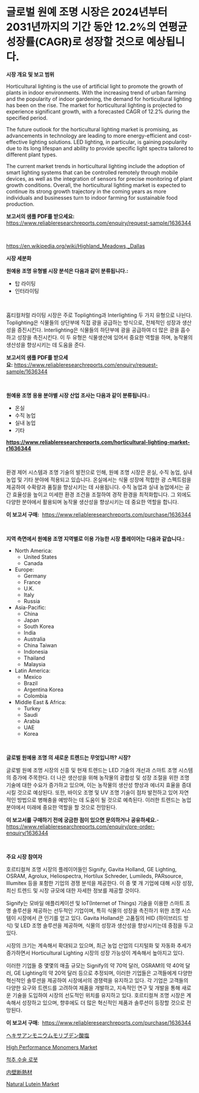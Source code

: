 <p><h1>글로벌 원예 조명 시장은 2024년부터 2031년까지의 기간 동안 12.2%의 연평균 성장률(CAGR)로 성장할 것으로 예상됩니다.</h1></p><p><strong>시장 개요 및 보고 범위</strong></p>
<p><p>Horticultural lighting is the use of artificial light to promote the growth of plants in indoor environments. With the increasing trend of urban farming and the popularity of indoor gardening, the demand for horticultural lighting has been on the rise. The market for horticultural lighting is projected to experience significant growth, with a forecasted CAGR of 12.2% during the specified period.</p><p>The future outlook for the horticultural lighting market is promising, as advancements in technology are leading to more energy-efficient and cost-effective lighting solutions. LED lighting, in particular, is gaining popularity due to its long lifespan and ability to provide specific light spectra tailored to different plant types.</p><p>The current market trends in horticultural lighting include the adoption of smart lighting systems that can be controlled remotely through mobile devices, as well as the integration of sensors for precise monitoring of plant growth conditions. Overall, the horticultural lighting market is expected to continue its strong growth trajectory in the coming years as more individuals and businesses turn to indoor farming for sustainable food production.</p></p>
<p><strong>보고서의 샘플 PDF를 받으세요:</strong> <a href="https://www.reliableresearchreports.com/enquiry/request-sample/1636344">https://www.reliableresearchreports.com/enquiry/request-sample/1636344</a></p>
<p>&nbsp;</p>
<p><a href="https://en.wikipedia.org/wiki/Highland_Meadows,_Dallas">https://en.wikipedia.org/wiki/Highland_Meadows,_Dallas</a></p>
<p><strong>시장 세분화</strong></p>
<p><strong>원예용 조명 유형별 시장 분석은 다음과 같이 분류됩니다.:</strong></p>
<p><ul><li>탑 라이팅</li><li>인터라이팅</li></ul></p>
<p>&nbsp;</p>
<p><p>홉티컬처럴 라이팅 시장은 주로 Toplighting과 Interlighting 두 가지 유형으로 나뉜다. Toplighting은 식물들의 상단부에 직접 광을 공급하는 방식으로, 전체적인 성장과 생산성을 증진시킨다. Interlighting은 식물들의 하단부에 광을 공급하여 더 많은 광을 흡수하고 성장을 촉진시킨다. 이 두 유형은 식물생산에 있어서 중요한 역할을 하며, 농작물의 생산성을 향상시키는 데 도움을 준다.</p></p>
<p><strong>보고서의 샘플 PDF를 받으세요:</strong>&nbsp;<a href="https://www.reliableresearchreports.com/enquiry/request-sample/1636344">https://www.reliableresearchreports.com/enquiry/request-sample/1636344</a></p>
<p>&nbsp;</p>
<p><strong> 원예용 조명 응용 분야별 시장 산업 조사는 다음과 같이 분류됩니다.:</strong></p>
<p><ul><li>온실</li><li>수직 농업</li><li>실내 농업</li><li>기타</li></ul></p>
<p><strong><a href="https://www.reliableresearchreports.com/horticultural-lighting-market-r1636344">https://www.reliableresearchreports.com/horticultural-lighting-market-r1636344</a></strong></p>
<p>&nbsp;</p>
<p><p>환경 제어 시스템과 조명 기술의 발전으로 인해, 원예 조명 시장은 온실, 수직 농업, 실내 농업 및 기타 분야에 적용되고 있습니다. 온실에서는 식물 성장에 적합한 광 스펙트럼을 제공하여 수확량과 품질을 향상시키는 데 사용됩니다. 수직 농업과 실내 농업에서는 공간 효율성을 높이고 미세한 환경 조건을 조절하여 경작 환경을 최적화합니다. 그 외에도 다양한 분야에서 활용되며 농작물 생산성을 향상시키는 데 중요한 역할을 합니다.</p></p>
<p><strong>이 보고서 구매:</strong>&nbsp; <a href="https://www.reliableresearchreports.com/purchase/1636344">https://www.reliableresearchreports.com/purchase/1636344</a></p>
<p>&nbsp;</p>
<p><strong>지역 측면에서 원예용 조명 지역별로 이용 가능한 시장 플레이어는 다음과 같습니다.:</strong></p>
<p><ul>
    <li>
        North America:
        <ul>
            <li>United States</li>
            <li>Canada</li>
        </ul>
    </li>
    <li>
        Europe:
        <ul>
            <li>Germany</li>
            <li>France</li>
            <li>U.K.</li>
            <li>Italy</li>
            <li>Russia</li>
        </ul>
    </li>
    <li>
        Asia-Pacific:
        <ul>
            <li>China</li>
            <li>Japan</li>
            <li>South Korea</li>
            <li>India</li>
            <li>Australia</li>
            <li>China Taiwan</li>
            <li>Indonesia</li>
            <li>Thailand</li>
            <li>Malaysia</li>
        </ul>
    </li>
    <li>
        Latin America:
        <ul>
            <li>Mexico</li>
            <li>Brazil</li>
            <li>Argentina Korea</li>
            <li>Colombia</li>
        </ul>
    </li>
    <li>
        Middle East & Africa:
        <ul>
            <li>Turkey</li>
            <li>Saudi</li>
            <li>Arabia</li>
            <li>UAE</li>
            <li>Korea</li>
        </ul>
    </li>
    </ul></p>
<p>&nbsp;</p>
<p><strong>글로벌 원예용 조명 의 새로운 트렌드는 무엇입니까? 시장?</strong></p>
<p><p>글로벌 원예 조명 시장의 신흥 및 현재 트렌드는 LED 기술의 개선과 스마트 조명 시스템의 증가에 주목한다. 더 나은 생산성을 위해 농작물의 광합성 및 성장 조절을 위한 조명 기술에 대한 수요가 증가하고 있으며, 이는 농작물의 생산성 향상과 에너지 효율을 증대시킬 것으로 예상된다. 또한, 바이오 조명 및 UV 조명 기술이 점차 발전하고 있어 자연적인 방법으로 병해충을 예방하는 데 도움이 될 것으로 예측된다. 이러한 트렌드는 농업 분야에서 미래에 중요한 역할을 할 것으로 전망된다.</p></p>
<p><strong>이 보고서를 구매하기 전에 궁금한 점이 있으면 문의하거나 공유하세요.</strong>- <a href="https://www.reliableresearchreports.com/enquiry/pre-order-enquiry/1636344">https://www.reliableresearchreports.com/enquiry/pre-order-enquiry/1636344</a></p>
<p>&nbsp;</p>
<p><strong>주요 시장 참여자</strong></p>
<p><p>호르티컬쳐 조명 시장의 플레이어들인 Signify, Gavita Holland, GE Lighting, OSRAM, Agrolux, Heliospectra, Hortilux Schreder, Lumileds, PARsource, Illumitex 등을 포함한 기업의 경쟁 분석을 제공한다. 이 중 몇 개 기업에 대해 시장 성장, 최신 트렌드 및 시장 규모에 대한 자세한 정보를 제공할 것이다. </p><p>Signify는 모바일 애플리케이션 및 IoT(Internet of Things) 기술을 이용한 스마트 조명 솔루션을 제공하는 선두적인 기업이며, 특히 식물의 성장을 촉진하기 위한 조명 시스템이 시장에서 큰 인기를 얻고 있다. Gavita Holland은 고품질의 HID (하이브리드 방식) 및 LED 조명 솔루션을 제공하며, 식물의 성장과 생산성을 향상시키는데 중점을 두고 있다. </p><p>시장의 크기는 계속해서 확대되고 있으며, 최근 농업 산업의 디지털화 및 자동화 추세가 증가하면서 Horticultural Lighting 시장의 성장 가능성이 계속해서 높아지고 있다.</p><p>이러한 기업들 중 몇몇의 매출 규모는 Signify의 약 70억 달러, OSRAM의 약 40억 달러, GE Lighting의 약 20억 달러 등으로 추정되며, 이러한 기업들은 고객들에게 다양한 혁신적인 솔루션을 제공하여 시장에서의 경쟁력을 유지하고 있다. 각 기업은 고객들의 다양한 요구와 트렌드를 고려하여 제품을 개발하고, 지속적인 연구 및 개발을 통해 새로운 기술을 도입하여 시장의 선도적인 위치를 유지하고 있다. 호르티컬쳐 조명 시장은 계속해서 성장하고 있으며, 향후에도 더 많은 혁신적인 제품과 솔루션이 등장할 것으로 전망된다.</p></p>
<p><strong>이 보고서 구매:</strong>&nbsp;&nbsp;<a href="https://www.reliableresearchreports.com/purchase/1636344">https://www.reliableresearchreports.com/purchase/1636344</a></p>
<p><p><a href="https://github.com/RandallRunte2023/Market-Research-Report-List-2/blob/main/66819573555.md">ヘキサアンモニウムモリブデン酸塩</a></p><p><a href="https://github.com/LouieAltenwert/Market-Research-Report-List-1/blob/main/high-performance-monomers-market.md">High Performance Monomers Market</a></p><p><a href="https://github.com/LuckeyCorbin/Market-Research-Report-List-1/blob/main/56714857721.md">척추 수술 로봇</a></p><p><a href="https://github.com/DanykaKilback/Market-Research-Report-List-2/blob/main/41709333556.md">内壁断熱材</a></p><p><a href="https://issuu.com/reportprime-2/docs/natural-lutein-market-size-2030.pptx">Natural Lutein Market</a></p></p>